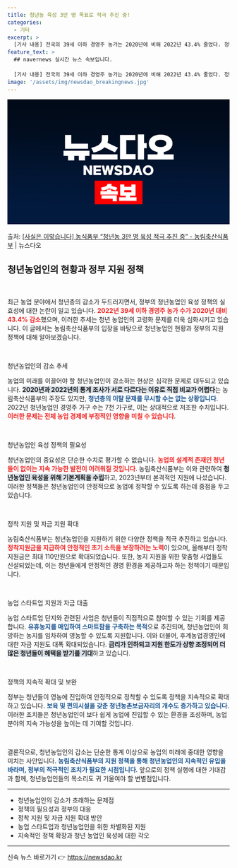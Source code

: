 ```yaml
---
title: 청년농 육성 3만 명 목표로 적극 추진 중!
categories:
  - 기타
excerpt: >
  [기사 내용] 전국의 39세 이하 경영주 농가는 2020년에 비해 2022년 43.4% 줄었다. 청년층의 농…
feature_text: >
  ## navernews 실시간 뉴스 속보입니다.

  [기사 내용] 전국의 39세 이하 경영주 농가는 2020년에 비해 2022년 43.4% 줄었다. 청년층의 농…
image: '/assets/img/newsdao_breakingnews.jpg'
---
```


![뉴스다오 속보](/assets/img/newsdao_breakingnews.jpg)

<p>출처: <a href="https://newsdao.kr/2152" rel="dofollow">[사실은 이렇습니다] 농식품부 “청년농 3만 명 육성 적극 추진 중” - 농림축산식품부</a> | 뉴스다오</p>

<h2 data-ke-size="size26">청년농업인의 현황과 정부 지원 정책</h2>

<p data-ke-size="size16">&nbsp;</p> 

최근 농업 분야에서 청년층의 감소가 두드러지면서, 정부의 청년농업인 육성 정책의 실효성에 대한 논란이 일고 있습니다. <b><span style="color: #ee2323;">2022년 39세 이하 경영주 농가 수가 2020년 대비 43.4% 감소</span></b>했으며, 이러한 추세는 청년 농업인의 고령화 문제를 더욱 심화시키고 있습니다. 이 글에서는 농림축산식품부의 입장을 바탕으로 청년농업인 현황과 정부의 지원 정책에 대해 알아보겠습니다.

<p data-ke-size="size16">&nbsp;</p>

청년농업인의 감소 추세

농업의 미래를 이끌어야 할 청년농업인이 감소하는 현상은 심각한 문제로 대두되고 있습니다. <b><span style="background-color: #21538527;">2020년과 2022년의 통계 조사가 서로 다르다는 이유로 직접 비교가 어렵다</span></b>는 농림축산식품부의 주장도 있지만, <b><span style="color: #1a5490;">청년층의 이탈 문제를 무시할 수는 없는 상황입니다</span></b>. 2022년 청년농업인 경영주 가구 수는 7천 가구로, 이는 상대적으로 저조한 수치입니다. <b><span style="color: #ee2323;">이러한 문제는 전체 농업 경제에 부정적인 영향을 미칠 수 있습니다</span></b>.

<p data-ke-size="size16">&nbsp;</p>

청년농업인 육성 정책의 필요성

청년농업인의 중요성은 단순한 수치로 평가할 수 없습니다. <b><span style="color: #ee2323;">농업의 설계적 존재인 청년들이 없이는 지속 가능한 발전이 어려워질 것입니다</span></b>. 농림축산식품부는 이와 관련하여 <b><span style="background-color: #21538527;">청년농업인 육성을 위해 기본계획을 수립</span></b>하고, 2023년부터 본격적인 지원에 나섰습니다. 이러한 정책들은 청년농업인이 안정적으로 농업에 정착할 수 있도록 하는데 중점을 두고 있습니다.

<p data-ke-size="size16">&nbsp;</p>

정착 지원 및 자금 지원 확대

농림축산식품부는 청년농업인을 지원하기 위한 다양한 정책을 적극 추진하고 있습니다. <b><span style="color: #ee2323;">정착지원금을 지급하여 안정적인 초기 소득을 보장하려는 노력</span></b>이 있으며, 올해부터 정착지원금은 최대 110만원으로 확대되었습니다. 또한, 농지 지원을 위한 맞춤형 사업들도 신설되었는데, 이는 청년들에게 안정적인 경영 환경을 제공하고자 하는 정책이기 때문입니다.

<p data-ke-size="size16">&nbsp;</p>

농업 스타트업 지원과 자금 대출

농업 스타트업 단지와 관련된 사업은 청년들이 직접적으로 참여할 수 있는 기회를 제공합니다. <b><span style="color: #1a5490;">유휴농지를 매입하여 스마트팜을 구축하는 목적</span></b>으로 추진되며, 청년농업인이 희망하는 농지를 임차하여 영농할 수 있도록 지원합니다. 이와 더불어, 후계농업경영인에 대한 자금 지원도 대폭 확대되었습니다. <b><span style="background-color: #21538527;">금리가 인하되고 지원 한도가 상향 조정되어 더 많은 청년들이 혜택을 받기를 기대</span></b>하고 있습니다.

<p data-ke-size="size16">&nbsp;</p>

정책의 지속적 확대 및 보완

정부는 청년들이 영농에 진입하여 안정적으로 정착할 수 있도록 정책을 지속적으로 확대하고 있습니다. <b><span style="color: #1a5490;">보육 및 편의시설을 갖춘 청년농촌보금자리의 개수도 증가하고 있습니다</span></b>. 이러한 조치들은 청년농업인이 보다 쉽게 농업에 진입할 수 있는 환경을 조성하며, 농업 분야의 지속 가능성을 높이는 데 기여할 것입니다.

<p data-ke-size="size16">&nbsp;</p> 

결론적으로, 청년농업인의 감소는 단순한 통계 이상으로 농업의 미래에 중대한 영향을 미치는 사안입니다. <b><span style="color: #1a5490;">농림축산식품부의 지원 정책을 통해 청년농업인의 지속적인 유입을 바라며, 정부의 적극적인 조치가 필요한 시점입니다</span></b>. 앞으로의 정책 실행에 대한 기대감과 함께, 청년농업인들의 목소리도 귀 기울여야 할 변별점입니다.

<hr />

<ul>
    <li>청년농업인의 감소가 초래하는 문제점</li>
    <li>정책의 필요성과 정부의 대응</li>
    <li>정착 지원 및 자금 지원 확대 방안</li>
    <li>농업 스타트업과 청년농업인을 위한 차별화된 지원</li>
    <li>지속적인 정책 확장과 청년 농업인 육성에 대한 각오</li>
</ul>

<hr />

<p data-ke-size="size16"></p> 

신속 뉴스 바로가기 👉 <a href="https://newsdao.kr" rel="dofollow">https://newsdao.kr</a>


